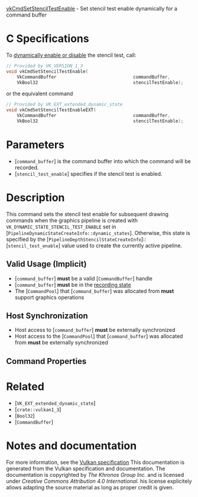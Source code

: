 [vkCmdSetStencilTestEnable](https://www.khronos.org/registry/vulkan/specs/1.3-extensions/man/html/vkCmdSetStencilTestEnable.html) - Set stencil test enable dynamically for a command buffer

# C Specifications
To [dynamically enable or disable](https://www.khronos.org/registry/vulkan/specs/1.3-extensions/html/vkspec.html#pipelines-dynamic-state) the stencil
test, call:
```c
// Provided by VK_VERSION_1_3
void vkCmdSetStencilTestEnable(
    VkCommandBuffer                             commandBuffer,
    VkBool32                                    stencilTestEnable);
```
or the equivalent command
```c
// Provided by VK_EXT_extended_dynamic_state
void vkCmdSetStencilTestEnableEXT(
    VkCommandBuffer                             commandBuffer,
    VkBool32                                    stencilTestEnable);
```

# Parameters
- [`command_buffer`] is the command buffer into which the command will be recorded.
- [`stencil_test_enable`] specifies if the stencil test is enabled.

# Description
This command sets the stencil test enable for subsequent drawing commands
when the graphics pipeline is created with
`VK_DYNAMIC_STATE_STENCIL_TEST_ENABLE` set in
[`PipelineDynamicStateCreateInfo::dynamic_states`].
Otherwise, this state is specified by the
[`PipelineDepthStencilStateCreateInfo`]::[`stencil_test_enable`] value
used to create the currently active pipeline.
## Valid Usage (Implicit)
-  [`command_buffer`] **must**  be a valid [`CommandBuffer`] handle
-  [`command_buffer`] **must**  be in the [recording state]()
-    The [`CommandPool`] that [`command_buffer`] was allocated from  **must**  support graphics operations

## Host Synchronization
- Host access to [`command_buffer`] **must**  be externally synchronized
- Host access to the [`CommandPool`] that [`command_buffer`] was allocated from  **must**  be externally synchronized

## Command Properties

# Related
- [`VK_EXT_extended_dynamic_state`]
- [`crate::vulkan1_3`]
- [`Bool32`]
- [`CommandBuffer`]

# Notes and documentation
For more information, see the [Vulkan specification](https://www.khronos.org/registry/vulkan/specs/1.3-extensions/html/vkspec.html)
This documentation is generated from the Vulkan specification and documentation.
The documentation is copyrighted by *The Khronos Group Inc.* and is licensed under *Creative Commons Attribution 4.0 International*.
his license explicitely allows adapting the source material as long as proper credit is given.
        